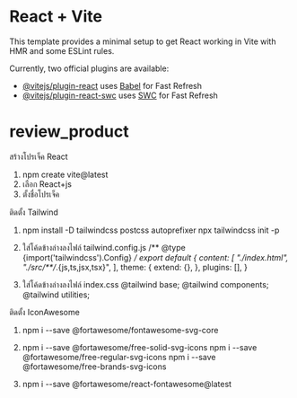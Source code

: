 # React + Vite

This template provides a minimal setup to get React working in Vite with HMR and some ESLint rules.

Currently, two official plugins are available:

- [@vitejs/plugin-react](https://github.com/vitejs/vite-plugin-react/blob/main/packages/plugin-react/README.md) uses [Babel](https://babeljs.io/) for Fast Refresh
- [@vitejs/plugin-react-swc](https://github.com/vitejs/vite-plugin-react-swc) uses [SWC](https://swc.rs/) for Fast Refresh
# review_product
สร้างโปรเจ็ค React
1. npm create vite@latest
2. เลือก React+js
3. ตั้งชื่อโปรเจ็ค

ติดตั้ง Tailwind
1. npm install -D tailwindcss postcss autoprefixer
   npx tailwindcss init -p

2. ใส่โค้ดข้างล่างลงไฟล์ tailwind.config.js
    /** @type {import('tailwindcss').Config} */
    export default {
    content: [
        "./index.html",
        "./src/**/*.{js,ts,jsx,tsx}",
    ],
    theme: {
        extend: {},
    },
    plugins: [],
    }

3. ใส่โค้ดข้างล่างลงไฟล์ index.css
    @tailwind base;
    @tailwind components;
    @tailwind utilities;

ติดตั้ง IconAwesome
1. npm i --save @fortawesome/fontawesome-svg-core

2. npm i --save @fortawesome/free-solid-svg-icons
   npm i --save @fortawesome/free-regular-svg-icons
   npm i --save @fortawesome/free-brands-svg-icons

3. npm i --save @fortawesome/react-fontawesome@latest
